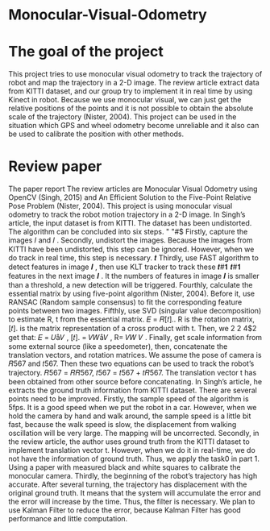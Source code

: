  # Monocular-Visual-Odometry

# The goal of the project
This project tries to use monocular visual odometry to track the trajectory of robot and map the trajectory in a 2-D image. The review article extract data from KITTI dataset, and our group try to implement it in real time by using Kinect in robot.
Because we use monocular visual, we can just get the relative positions of the points and it is not possible to obtain the absolute scale of the trajectory (Nister, 2004). This project can be used in the situation which GPS and wheel odometry become unreliable and it also can be used to calibrate the position with other methods.

# Review paper
The paper report
The review articles are Monocular Visual Odometry using OpenCV (Singh, 2015) and An Efficient Solution to the Five-Point Relative Pose Problem (Nister, 2004). This project is using monocular visual odometry to track the robot motion trajectory in a 2-D image. In Singh’s article, the input dataset is from KITTI. The dataset has been undistorted. The algorithm can be concluded into six steps.
" "#$ Firstly, capture the images 𝐼 and 𝐼
.
Secondly, undistort the images. Because the images from KITTI have been undistorted, this step can be ignored. However, when we do track in real time, this step is necessary.
𝒕
Thirdly, use FAST algorithm to detect features in image 𝑰 , then use KLT tracker to track these
𝒕#𝟏 𝒕#𝟏
features in the next image 𝑰 . It the numbers of features in image 𝑰 is smaller than a threshold,
a new detection will be triggered.
Fourthly, calculate the essential matrix by using five-point algorithm (Nister, 2004). Before it, use RANSAC (Random sample consensus) to fit the corresponding feature points between two images.
Fifthly, use SVD (singular value decomposition) to estimate R, t from the essential matrix. 𝐸 = 𝑅[𝑡].. R is the rotation matrix, [𝑡]. is the matrix representation of a cross product with t. Then, we
2 2 4$2 get that: 𝐸 = 𝑈å𝑉 , [𝑡]. = 𝑉𝑊å𝑉 , R= 𝑉𝑊 𝑉 .
Finally, get scale information from some external source (like a speedometer), then, concatenate the translation vectors, and rotation matrices. We assume the pose of camera is 𝑅567 and 𝑡567. Then these two equations can be used to track the robot’s trajectory. 𝑅567 = 𝑅𝑅567, 𝑡567 = 𝑡567 + 𝑡𝑅567. The translation vector t has been obtained from other source before concatenating. In Singh’s article, he extracts the ground truth information from KITTI dataset.
There are several points need to be improved. Firstly, the sample speed of the algorithm is 5fps. It is a good speed when we put the robot in a car. However, when we hold the camera by hand and walk around, the sample speed is a little bit fast, because the walk speed is slow, the displacement from walking oscillation will be very large. The mapping will be uncorrected. Secondly, in the review article, the author uses ground truth from the KITTI dataset to implement translation vector t. However, when we do it in real-time, we do not have the information of ground truth. Thus, we apply the task0 in part 1. Using a paper with measured black and white squares to calibrate the monocular camera. Thirdly, the beginning of the robot’s trajectory has high accurate. After several turning, the trajectory has displacement with the original ground truth. It means that the system will accumulate the error and the error will increase by the time. Thus, the filter is necessary. We plan to use Kalman Filter to reduce the error, because Kalman Filter has good performance and little computation.
